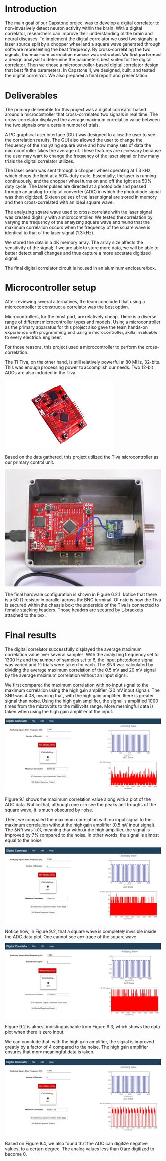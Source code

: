 # Introduction

The main goal of our Capstone project was to develop a digital correlator to non-invasively detect neuron activity within the brain. With a digital correlator, researchers can improve their understanding of the brain and neural diseases. To implement the digital correlator we used two signals: a laser source split by a chopper wheel and a square wave generated through software representing the beat frequency. By cross-correlating the two signals, the maximum correlation number was extracted. We first performed a design analysis to determine the parameters best suited for the digital correlator. Then we chose a microcontroller-based digital correlator design that best fit the parameters. In Capstone II, we designed, built, and tested the digital correlator. We also prepared a final report and presentation.

# Deliverables
The primary deliverable for this project was a digital correlator based around a microcontroller that cross-correlated two signals in real time. The cross-correlator displayed the average maximum correlation value between the two signals over a certain number of trials.

A PC graphical user interface (GUI) was designed to allow the user to see the correlation results. The GUI also allowed the user to change the frequency of the analyzing square wave and how many sets of data the microcontroller takes the average of. These features are necessary because the user may want to change the frequency of the laser signal or how many trials the digital correlator utilizes.

The laser beam was sent through a chopper wheel operating at 1.3 kHz, which chops the light at a 50% duty cycle. Essentially, the laser is running continuously, and the chopper wheel turns on and off the light at a 50% duty cycle. The laser pulses are directed at a photodiode and passed through an analog-to-digital converter (ADC) in which the photodiode signal was then digitized. Sixteen pulses of the laser signal are stored in memory and then cross-correlated with an ideal square wave.

The analyzing square wave used to cross-correlate with the laser signal was created digitally with a microcontroller. We tested the correlation by varying the frequency of the analyzing square wave and found that the maximum correlation occurs when the frequency of the square wave is identical to that of the laser signal (1.3 kHz).

We stored the data in a 4K memory array. The array size affects the sensitivity of the signal; if we are able to store more data, we will be able to better detect small changes and thus capture a more accurate digitized signal.

The final digital correlator circuit is housed in an aluminum enclosure/box.


# Microcontroller setup
After reviewing several alternatives, the team concluded that using a microcontroller to construct a correlator was the best option.

Microcontrollers, for the most part, are relatively cheap. There is a diverse range of different microcontroller types and models. Using a microcontroller as the primary apparatus for this project also gave the team hands-on experience with programming and using a microcontroller, skills invaluable to every electrical engineer.


For those reasons, this project used a microcontroller to perform the cross-correlation.

The TI Tiva, on the other hand, is still relatively powerful at 80 MHz, 32-bits. This was enough processing power to accomplish our needs. Two 12-bit ADCs are also included in the Tiva.

![Tiva microcontroller](https://github.com/leeway64/Digital-Cross-Correlator-for-Laser-Beam-Signal-Processing/blob/master/Hardware%20components/Tiva%20Picture.jpg)

Based on the data gathered, this project utilized the Tiva microcontroller as our primary control unit.

![Final setup](https://github.com/leeway64/Digital-Cross-Correlator-for-Laser-Beam-Signal-Processing/blob/master/Hardware%20components/Digital%20correlator%20system%201.JPG)

The final hardware configuration is shown in Figure 6.2.1. Notice that there is a 50 Ω resistor in parallel across the BNC terminal. Of note is how the Tiva is secured within the chassis box: the underside of the Tiva is connected to female stacking headers. Those headers are secured by L-brackets attached to the box.


# Final results
The digital correlator successfully displayed the average maximum correlation value over several samples. With the analyzing frequency set to 1300 Hz and the number of samples set to 6, the input photodiode signal was varied and 10 trials were taken for each. The SNR was calculated by dividing the average maximum correlation of the 0.5 mV and 20 mV signal by the average maximum correlation without an input signal.


We first compared the maximum correlation with no input signal to the maximum correlation using the high gain amplifier (20 mV input signal). The SNR was 4.08, meaning that, with the high gain amplifier, there is greater signal than noise. Using the high gain amplifier, the signal is amplified 1000 times from the microvolts to the millivolts range. More meaningful data is taken when using the high gain amplifier at the input.

![20 mV](https://github.com/leeway64/Digital-Cross-Correlator-for-Laser-Beam-Signal-Processing/blob/master/Final%20results/20%20mV%20input%20results.jpg)


Figure 9.1 shows the maximum correlation value along with a plot of the ADC data. Notice that, although one can see the peaks and troughs of the square wave, it is much obscured by noise.

Then, we compared the maximum correlation with no input signal to the maximum correlation without the high gain amplifier (0.5 mV input signal). The SNR was 1.07, meaning that without the high amplifier, the signal is improved by 7% compared to the noise. In other words, the signal is almost equal to the noise.

![0.5 mV](https://github.com/leeway64/Digital-Cross-Correlator-for-Laser-Beam-Signal-Processing/blob/master/Final%20results/0.5%20mV%20input%20results.jpg)

Notice how, in Figure 9.2, that a square wave is completely invisible inside the ADC data plot. One cannot see any trace of the square wave.

![No input](https://github.com/leeway64/Digital-Cross-Correlator-for-Laser-Beam-Signal-Processing/blob/master/Final%20results/No%20input%20results.jpg)

Figure 9.2 is almost indistinguishable from Figure 9.3, which shows the data plot when there is zero input.

We can conclude that, with the high gain amplifier, the signal is improved greatly by a factor of 4 compared to the noise. The high gain amplifier ensures that more meaningful data is taken.

![Strong input](https://github.com/leeway64/Digital-Cross-Correlator-for-Laser-Beam-Signal-Processing/blob/master/Final%20results/Strong%20input%20signal%20results.jpg)

Based on Figure 9.4, we also found that the ADC can digitize negative values, to a certain degree. The analog values less than 0 are digitized to become 0.
